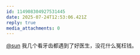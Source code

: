 ```yaml
---
id: 114908304927531445
date: 2025-07-24T12:53:06.421Z
reply: true
media_attachments: 0
---
```


[@sun](https://jiong.us/@sun) 我几个看牙齿都遇到了好医生，没花什么冤枉钱。

